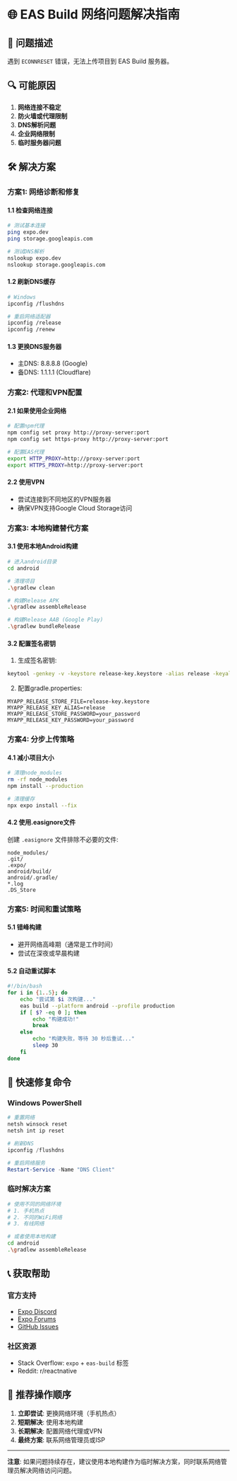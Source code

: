 # 🌐 EAS Build 网络问题解决指南

## 🚨 问题描述
遇到 `ECONNRESET` 错误，无法上传项目到 EAS Build 服务器。

## 🔍 可能原因
1. **网络连接不稳定**
2. **防火墙或代理限制**
3. **DNS解析问题**
4. **企业网络限制**
5. **临时服务器问题**

## 🛠️ 解决方案

### 方案1: 网络诊断和修复

#### 1.1 检查网络连接
```bash
# 测试基本连接
ping expo.dev
ping storage.googleapis.com

# 测试DNS解析
nslookup expo.dev
nslookup storage.googleapis.com
```

#### 1.2 刷新DNS缓存
```bash
# Windows
ipconfig /flushdns

# 重启网络适配器
ipconfig /release
ipconfig /renew
```

#### 1.3 更换DNS服务器
- 主DNS: 8.8.8.8 (Google)
- 备DNS: 1.1.1.1 (Cloudflare)

### 方案2: 代理和VPN配置

#### 2.1 如果使用企业网络
```bash
# 配置npm代理
npm config set proxy http://proxy-server:port
npm config set https-proxy http://proxy-server:port

# 配置EAS代理
export HTTP_PROXY=http://proxy-server:port
export HTTPS_PROXY=http://proxy-server:port
```

#### 2.2 使用VPN
- 尝试连接到不同地区的VPN服务器
- 确保VPN支持Google Cloud Storage访问

### 方案3: 本地构建替代方案

#### 3.1 使用本地Android构建
```bash
# 进入android目录
cd android

# 清理项目
.\gradlew clean

# 构建Release APK
.\gradlew assembleRelease

# 构建Release AAB (Google Play)
.\gradlew bundleRelease
```

#### 3.2 配置签名密钥
1. 生成签名密钥:
```bash
keytool -genkey -v -keystore release-key.keystore -alias release -keyalg RSA -keysize 2048 -validity 10000
```

2. 配置gradle.properties:
```properties
MYAPP_RELEASE_STORE_FILE=release-key.keystore
MYAPP_RELEASE_KEY_ALIAS=release
MYAPP_RELEASE_STORE_PASSWORD=your_password
MYAPP_RELEASE_KEY_PASSWORD=your_password
```

### 方案4: 分步上传策略

#### 4.1 减小项目大小
```bash
# 清理node_modules
rm -rf node_modules
npm install --production

# 清理缓存
npx expo install --fix
```

#### 4.2 使用.easignore文件
创建 `.easignore` 文件排除不必要的文件:
```
node_modules/
.git/
.expo/
android/build/
android/.gradle/
*.log
.DS_Store
```

### 方案5: 时间和重试策略

#### 5.1 错峰构建
- 避开网络高峰期（通常是工作时间）
- 尝试在深夜或早晨构建

#### 5.2 自动重试脚本
```bash
#!/bin/bash
for i in {1..5}; do
    echo "尝试第 $i 次构建..."
    eas build --platform android --profile production
    if [ $? -eq 0 ]; then
        echo "构建成功!"
        break
    else
        echo "构建失败，等待 30 秒后重试..."
        sleep 30
    fi
done
```

## 🔧 快速修复命令

### Windows PowerShell
```powershell
# 重置网络
netsh winsock reset
netsh int ip reset

# 刷新DNS
ipconfig /flushdns

# 重启网络服务
Restart-Service -Name "DNS Client"
```

### 临时解决方案
```bash
# 使用不同的网络环境
# 1. 手机热点
# 2. 不同的WiFi网络
# 3. 有线网络

# 或者使用本地构建
cd android
.\gradlew assembleRelease
```

## 📞 获取帮助

### 官方支持
- [Expo Discord](https://chat.expo.dev/)
- [Expo Forums](https://forums.expo.dev/)
- [GitHub Issues](https://github.com/expo/expo/issues)

### 社区资源
- Stack Overflow: `expo` + `eas-build` 标签
- Reddit: r/reactnative

## 🎯 推荐操作顺序

1. **立即尝试**: 更换网络环境（手机热点）
2. **短期解决**: 使用本地构建
3. **长期解决**: 配置网络代理或VPN
4. **最终方案**: 联系网络管理员或ISP

---

**注意**: 如果问题持续存在，建议使用本地构建作为临时解决方案，同时联系网络管理员解决网络访问问题。